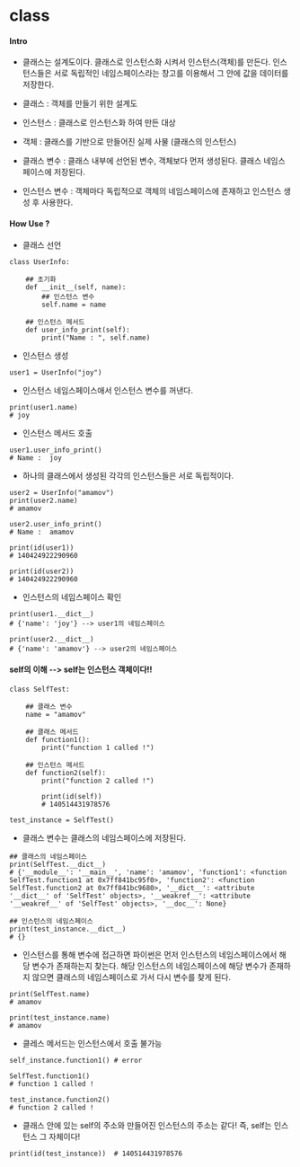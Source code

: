 # class

#### Intro

- 클래스는 설계도이다. 클래스로 인스턴스화 시켜서 인스턴스(객체)를 만든다. 인스턴스들은 서로 독립적인 네임스페이스라는 창고를 이용해서 그 안에 값을 데이터를 저장한다.

- 클래스 : 객체를 만들기 위한 설계도
- 인스턴스 : 클래스로 인스턴스화 하여 만든 대상
- 객체 : 클래스를 기반으로 만들어진 실제 사물 (클래스의 인스턴스)
- 클래스 변수 : 클래스 내부에 선언된 변수, 객체보다 먼저 생성된다. 클래스 네임스페이스에 저장된다.
- 인스턴스 변수 : 객체마다 독립적으로 객체의 네임스페이스에 존재하고 인스턴스 생성 후 사용한다.

#### How Use ?

- 클래스 선언

```
class UserInfo:

    ## 초기화
    def __init__(self, name):
        ## 인스턴스 변수
        self.name = name

    ## 인스턴스 메서드
    def user_info_print(self):
        print("Name : ", self.name)
```

- 인스턴스 생성

```
user1 = UserInfo("joy")
```

- 인스턴스 네임스페이스애서 인스턴스 변수를 꺼낸다.

```
print(user1.name)
# joy
```

- 인스턴스 메서드 호출

```
user1.user_info_print()
# Name :  joy
```

- 하나의 클래스에서 생성된 각각의 인스턴스들은 서로 독립적이다.

```
user2 = UserInfo("amamov")
print(user2.name)
# amamov

user2.user_info_print()
# Name :  amamov

print(id(user1))
# 140424922290960

print(id(user2))
# 140424922290960
```

- 인스턴스의 네임스페이스 확인

```
print(user1.__dict__)
# {'name': 'joy'} --> user1의 네임스페이스

print(user2.__dict__)
# {'name': 'amamov'} --> user2의 네임스페이스
```

#### self의 이해 --> self는 인스턴스 객체이다!!

```
class SelfTest:

    ## 클래스 변수
    name = "amamov"

    ## 클래스 메서드
    def function1():
        print("function 1 called !")

    ## 인스턴스 메서드
    def function2(self):
        print("function 2 called !")

        print(id(self))
        # 140514431978576

test_instance = SelfTest()
```

- 클래스 변수는 클래스의 네임스페이스에 저장된다.

```
## 클래스의 네임스페이스
print(SelfTest.__dict__)
# {'__module__': '__main__', 'name': 'amamov', 'function1': <function SelfTest.function1 at 0x7ff841bc95f0>, 'function2': <function SelfTest.function2 at 0x7ff841bc9680>, '__dict__': <attribute '__dict__' of 'SelfTest' objects>, '__weakref__': <attribute '__weakref__' of 'SelfTest' objects>, '__doc__': None}
```

```
## 인스턴스의 네임스페이스
print(test_instance.__dict__)
# {}
```

- 인스턴스를 통해 변수에 접근하면 파이썬은 먼저 인스턴스의 네임스페이스에서 해당 변수가 존재하는지 찾는다. 해당 인스턴스의 네임스페이스에 해당 변수가 존재하지 않으면 클래스의 네임스페이스로 가서 다시 변수를 찾게 된다.

```
print(SelfTest.name)
# amamov

print(test_instance.name)
# amamov
```

- 클레스 메서드는 인스턴스에서 호출 불가능

```
self_instance.function1() # error

SelfTest.function1()
# function 1 called !

test_instance.function2()
# function 2 called !
```

- 클래스 안에 있는 self의 주소와 만들어진 인스턴스의 주소는 같다! 즉, self는 인스턴스 그 자체이다!

```
print(id(test_instance))  # 140514431978576
```
